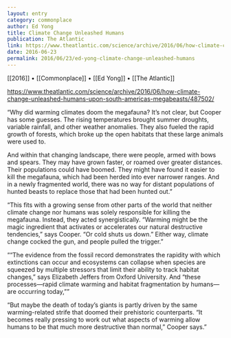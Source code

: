 ```yaml
---
layout: entry
category: commonplace
author: Ed Yong
title: Climate Change Unleashed Humans
publication: The Atlantic
link: https://www.theatlantic.com/science/archive/2016/06/how-climate-change-unleashed-humans-upon-south-americas-megabeasts/487502/
date: 2016-06-23
permalink: 2016/06/23/ed-yong-climate-change-unleashed-humans
---
```


[[2016]] • [[Commonplace]] • [[Ed Yong]] • [[The Atlantic]]

https://www.theatlantic.com/science/archive/2016/06/how-climate-change-unleashed-humans-upon-south-americas-megabeasts/487502/

“Why did warming climates doom the megafauna? It’s not clear, but Cooper has some guesses. The rising temperatures brought summer droughts, variable rainfall, and other weather anomalies. They also fueled the rapid growth of forests, which broke up the open habitats that these large animals were used to.

And within that changing landscape, there were people, armed with bows and spears. They may have grown faster, or roamed over greater distances. Their populations could have boomed. They might have found it easier to kill the megafauna, which had been herded into ever narrower ranges. And in a newly fragmented world, there was no way for distant populations of hunted beasts to replace those that had been hunted out.”

“This fits with a growing sense from other parts of the world that neither climate change nor humans was solely responsible for killing the megafauna. Instead, they acted synergistically. “Warming might be the magic ingredient that activates or accelerates our natural destructive tendencies,” says Cooper. “Or cold shuts us down.” Either way, climate change cocked the gun, and people pulled the trigger.”

““The evidence from the fossil record demonstrates the rapidity with which extinctions can occur and ecosystems can collapse when species are squeezed by multiple stressors that limit their ability to track habitat changes,” says Elizabeth Jeffers from Oxford University. And “these processes—rapid climate warming and habitat fragmentation by humans—are occurring today,””

“But maybe the death of today’s giants is partly driven by the same warming-related strife that doomed their prehistoric counterparts. “It becomes really pressing to work out what aspects of warming allow humans to be that much more destructive than normal,” Cooper says.”

